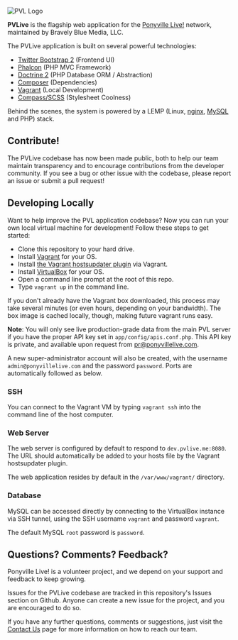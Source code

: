 ![PVL Logo](https://raw.githubusercontent.com/BravelyBlue/PVLive/master/web/resources/bitbucket.png)

**PVLive** is the flagship web application for the [Ponyville Live!](http://ponyvillelive.com/) network, maintained by Bravely Blue Media, LLC.

The PVLive application is built on several powerful technologies:

* [Twitter Bootstrap 2](http://getbootstrap.com/2.3.2/) (Frontend UI)
* [Phalcon](http://phalconphp.com/en/) (PHP MVC Framework)
* [Doctrine 2](http://www.doctrine-project.org/) (PHP Database ORM / Abstraction)
* [Composer](https://getcomposer.org/) (Dependencies)
* [Vagrant](http://www.vagrantup.com/) (Local Development)
* [Compass/SCSS](http://sass-lang.com/) (Stylesheet Coolness)

Behind the scenes, the system is powered by a LEMP (Linux, [nginx](http://nginx.org/), [MySQL](http://www.mysql.com/) and PHP) stack.

## Contribute!

The PVLive codebase has now been made public, both to help our team maintain transparency and to encourage contributions from the developer community. If you see a bug or other issue with the codebase, please report an issue or submit a pull request!

## Developing Locally

Want to help improve the PVL application codebase? Now you can run your own local virtual machine for development! Follow these steps to get started:

* Clone this repository to your hard drive.
* Install [Vagrant](http://www.vagrantup.com/) for your OS.
* Install [the Vagrant hostsupdater plugin](https://github.com/cogitatio/vagrant-hostsupdater) via Vagrant.
* Install [VirtualBox](https://www.virtualbox.org/wiki/Downloads) for your OS.
* Open a command line prompt at the root of this repo.
* Type `vagrant up` in the command line.

If you don't already have the Vagrant box downloaded, this process may take several minutes (or even hours, depending on your bandwidth). The box image is cached locally, though, making future vagrant runs easy.

**Note**: You will only see live production-grade data from the main PVL server if you have the proper API key set in `app/config/apis.conf.php`. This API key is private, and available upon request from [pr@ponyvillelive.com](mailto:pr@ponyvillelive.com).

A new super-administrator account will also be created, with the username `admin@ponyvillelive.com` and the password `password`. Ports are automatically followed as below.

### SSH

You can connect to the Vagrant VM by typing `vagrant ssh` into the command line of the host computer.

### Web Server

The web server is configured by default to respond to `dev.pvlive.me:8080`. The URL should automatically be added to your hosts file by the Vagrant hostsupdater plugin.

The web application resides by default in the `/var/www/vagrant/` directory.

### Database

MySQL can be accessed directly by connecting to the VirtualBox instance via SSH tunnel, using the SSH username `vagrant` and password `vagrant`.

The default MySQL `root` password is `password`.

## Questions? Comments? Feedback?

Ponyville Live! is a volunteer project, and we depend on your support and feedback to keep growing.

Issues for the PVLive codebase are tracked in this repository's Issues section on Github. Anyone can create a new issue for the project, and you are encouraged to do so.

If you have any further questions, comments or suggestions, just visit the [Contact Us](http://ponyvillelive.com/contact) page for more information on how to reach our team.
